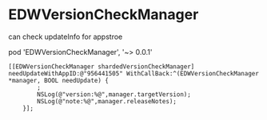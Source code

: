 # EDWVersionCheckManager

can check updateInfo for appstroe

pod 'EDWVersionCheckManager', '~> 0.0.1'

```objc
[[EDWVersionCheckManager shardedVersionCheckManager] needUpdateWithAppID:@"956441505" WithCallBack:^(EDWVersionCheckManager *manager, BOOL needUpdate) {
        ;
        NSLog(@"version:%@",manager.targetVersion);
        NSLog(@"note:%@",manager.releaseNotes);
    }];
```